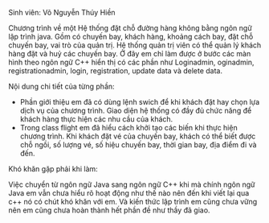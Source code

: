 Sinh viên: Võ Nguyễn Thúy Hiền 

Chương trình về một Hệ thống đặt chỗ đường hàng không bằng ngôn ngữ lập trình java. 
Gồm có chuyến bay, khách hàng, khoảng cách bay, đặt chỗ chuyến bay, vai trò của quản trị. Hệ thống quản trị viên có thể quản lý khách hàng đặt và huỷ các chuyến bay. Ở đây em chỉ làm được ở bước các màn hình theo ngôn ngữ C++ hiển thị có các phần như 
Loginadmin, oginadmin, registrationadmin, login, registration, update data và delete data.

Nội dung chi tiết của từng phần:
- Phần giới thiệu em đã có dùng lệnh swich để khi khách đặt hay chọn lựa dịch vụ của chương trình. Giao diện hệ thống có đầy đủ chức năng để khách hàng thực hiện các nhu cầu của khách. 
- Trong class flight em đã hiểu cách khởi tạo các biến khi thực hiện chương trình. Khi khách đặt vé của chuyến bay, khách có thể biết được chỗ ngồi, số lượng vé, số hiệu chuyến bay, thời gian bay, địa điểm đi và đến.

Khó khăn gặp phải khi làm:

Việc chuyển từ ngôn ngữ Java sang ngôn ngữ C++ khi mà chính ngôn ngữ Java em vẫn chưa hiểu rõ hoạt động như thế nào nên đến khi viết lại qua c++ nó có chút khó khăn với em. Và kiến thức lập trình em cũng chưa vững nên em cũng chưa hoàn thành hết phần đề như thầy đã giao. 
